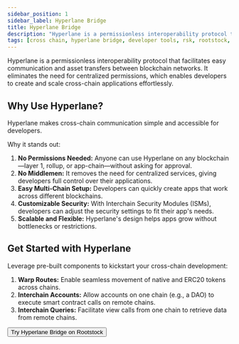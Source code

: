 ```yaml
---
sidebar_position: 1
sidebar_label: Hyperlane Bridge
title: Hyperlane Bridge
description: "Hyperlane is a permissionless interoperability protocol that facilitates easy communication and asset transfers between blockchain networks. " 
tags: [cross chain, hyperlane bridge, developer tools, rsk, rootstock, testnet, ethereum, dApps, smart contracts]
---
```


Hyperlane is a permissionless interoperability protocol that facilitates easy communication and asset transfers between blockchain networks. 
It eliminates the need for centralized permissions, which enables developers to create and scale cross-chain applications effortlessly.

## Why Use Hyperlane?
Hyperlane makes cross-chain communication simple and accessible for developers. 

Why it stands out:
1. **No Permissions Needed:** Anyone can use Hyperlane on any blockchain—layer 1, rollup, or app-chain—without asking for approval.
2. **No Middlemen:** It removes the need for centralized services, giving developers full control over their applications.
3. **Easy Multi-Chain Setup:** Developers can quickly create apps that work across different blockchains.
4. **Customizable Security:** With Interchain Security Modules (ISMs), developers can adjust the security settings to fit their app's needs.
5. **Scalable and Flexible:** Hyperlane's design helps apps grow without bottlenecks or restrictions.


## Get Started with Hyperlane
Leverage pre-built components to kickstart your cross-chain development:

1. **Warp Routes:** Enable seamless movement of native and ERC20 tokens across chains.
2. **Interchain Accounts:** Allow accounts on one chain (e.g., a DAO) to execute smart contract calls on remote chains.
3. **Interchain Queries:** Facilitate view calls from one chain to retrieve data from remote chains.

<Button size="sm" href="/resources/tutorials/hyperlane-bridge/">Try Hyperlane Bridge on Rootstock</Button>